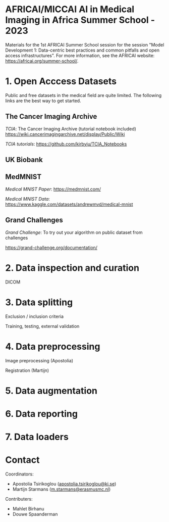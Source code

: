 # AFRICAI/MICCAI AI in Medical Imaging in Africa Summer School - 2023
Materials for the 1st AFRICAI Summer School session for the session
"Model Development 1: Data-centric best practices and common pitfalls and open access infrastructures". 
For more information, see the AFRICAI website: https://africai.org/summer-school/. 


# 1. Open Acccess Datasets
Public and free datasets in the medical field are quite limited. The following links are the best way to get
started.

## The Cancer Imaging Archive
*TCIA*: The Cancer Imaging Archive (tutorial notebook included)
https://wiki.cancerimagingarchive.net/display/Public/Wiki

*TCIA tutorials*: https://github.com/kirbyju/TCIA_Notebooks

## UK Biobank

## MedMNIST
*Medical MNIST Paper*: https://medmnist.com/

*Medical MNIST Data*: https://www.kaggle.com/datasets/andrewmvd/medical-mnist

## Grand Challenges
*Grand Challenge*: To try out your algorithm on public dataset from challenges

https://grand-challenge.org/documentation/

# 2. Data inspection and curation
DICOM

# 3. Data splitting 
Exclusion / inclusion criteria 

Training, testing, external validation 

# 4. Data preprocessing 

Image preprocessing (Apostolia) 

Registration (Martijn) 

# 5. Data augmentation

# 6. Data reporting

# 7. Data loaders

# Contact
Coordinators:

- Apostolia Tsirikoglou (apostolia.tsirikoglou@ki.se)
- Martijn Starmans (m.starmans@erasmusmc.nl)

Contributers:

- Mahlet Birhanu
- Douwe Spaanderman